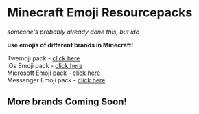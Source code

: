 # Minecraft Emoji Resourcepacks
*someone's probably already done this, but idc*

**use emojis of different brands in Minecraft!**

Twemoji pack - [click here](https://raw.githubusercontent.com/Gabe616/MinecraftEmojiRPs/main/packs/1.15%20Twemoji%20Pack.zip "1.15 Twemoji Pack.zip")  
iOs Emoji pack - [click here](https://raw.githubusercontent.com/Gabe616/MinecraftEmojiRPs/main/packs/1.15%20iOs%20Emoji%20Pack.zip "1.15 iOs Emoji Pack.zip")  
Microsoft Emoji pack - [click here](https://raw.githubusercontent.com/Gabe616/MinecraftEmojiRPs/main/packs/1.15%20Microsoft%20Emoji%20Pack.zip "1.15 Microsoft Emoji Pack.zip")  
Messenger Emoji pack - [click here](https://raw.githubusercontent.com/Gabe616/MinecraftEmojiRPs/main/packs/1.15%20Messenger%20Emoji%20Pack.zip "1.15 Messenger Emoji Pack.zip")  

## More brands Coming Soon!

